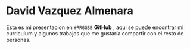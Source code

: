 # David Vazquez Almenara
Esta es mi presentacion en `#RRGGBB` **GitHub**   , aqui se puede encontrar mi curriculum y algunos trabajos que me gustaría compartir con el resto de personas.

